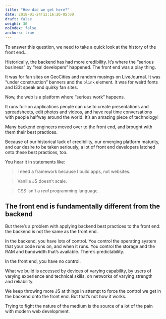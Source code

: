```yaml
---
title: "How did we get here?"
date: 2018-01-24T12:16:26-05:00
draft: false
weight: 30
noIndex: false
anchors: true
---
```


To answer this question, we need to take a quick look at the history of the front end...

Historically, the backend has had more credibility. It’s where the “serious business” by “real developers” happened. The front end was a play thing.

It was for fan sites on GeoCities and random musings on LiveJournal. It was “under construction” banners and the `blink` element. It was for weird fonts and l33t speak and quirky fan sites.

Now, the web is a platform where “serious work” happens.

It runs full-on applications people can use to create presentations and spreadsheets, edit photos and videos, and have real time conversations with people halfway around the world. It’s an amazing piece of technology!

Many backend engineers moved over to the front end, and brought with them their best practices.

Because of our historical lack of credibility, our emerging platform maturity, and our desire to be taken seriously, a lot of front end developers latched onto these best practices, too.

You hear it in statements like:

> I need a framework because I build apps, not websites.

> Vanilla JS doesn’t scale.

> CSS isn't a *real* programming language.

## The front end is fundamentally different from the backend

But there’s a problem with applying backend best practices to the front end: the backend is not the same as the front end.

In the backend, you have lots of control. You control the operating system that your code runs on, and when it runs. You control the storage and the RAM and bandwidth that’s available. There’s predictability.

In the front end, you have no control.

What we build is accessed by devices of varying capability, by users of varying experience and technical skills, on networks of varying strength and reliability.

We keep throwing more JS at things in attempt to force the control we get in the backend onto the front end. But that’s not how it works.

Trying to fight the nature of the medium is the source of a lot of the pain with modern web development.